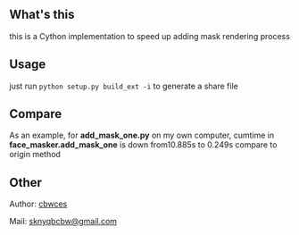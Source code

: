 ## What's this

this is a Cython implementation to speed up adding mask rendering process

## Usage

just run `python setup.py build_ext -i` to generate a share file

## Compare

As an example, for **add_mask_one.py** on my own computer, cumtime in **face_masker.add_mask_one** is down from10.885s to 0.249s compare to origin method

## Other

Author: [cbwces](https://github.com/cbwces)

Mail: sknyqbcbw@gmail.com
